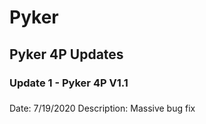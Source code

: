 # Pyker
## Pyker 4P Updates
### Update 1 - Pyker 4P V1.1 <h3>
Date: 7/19/2020
Description: Massive bug fix
